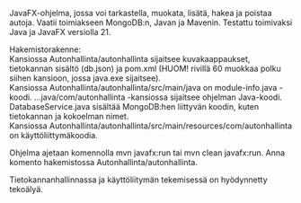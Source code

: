 JavaFX-ohjelma, jossa voi tarkastella, muokata, lisätä, hakea ja poistaa autoja. Vaatii toimiakseen MongoDB:n, Javan ja Mavenin. Testattu toimivaksi Java ja JavaFX versiolla 21.

Hakemistorakenne: <br />
Kansiossa Autonhallinta/autonhallinta sijaitsee kuvakaappaukset, tietokannan sisältö (db.json) ja pom.xml (HUOM! rivillä 60 muokkaa polku siihen kansioon, jossa java.exe sijaitsee). <br />
Kansiossa Autonhallinta/autonhallinta/src/main/java on module-info.java -koodi. ...java/com/autonhallinta -kansiossa sijaitsee ohjelman Java-koodi. DatabaseService.java sisältää MongoDB:hen liittyvän koodin, kuten tietokannan ja kokoelman nimet. <br />
Kansiossa Autonhallinta/autonhallinta/src/main/resources/com/autonhallinta on käyttöliittymäkoodia.

Ohjelma ajetaan komennolla mvn javafx:run tai mvn clean javafx:run. Anna komento hakemistossa Autonhallinta/autonhallinta.

Tietokannanhallinnassa ja käyttöliitymän tekemisessä on hyödynnetty tekoälyä.
